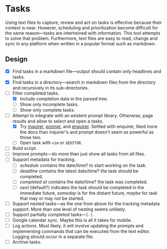 # Tasks

Using text files to capture, review and act on tasks is effective because their
context is near. However, scheduling and prioritization become difficult for the
same reason—tasks are intertwined with information. This tool attempts to solve
that problem. Furthermore, text files are easy to read, change and sync in any
platform when written in a popular format such as markdown.

## Design

- [x] Find tasks in a markdown file—output should contain only headlines and
      tasks.
- [x] Find tasks in a directory—search in markdown files from the directory and
      recursively in its sub-directories.
- [ ] Filter completed tasks.
  - [x] Include completion data in the parsed tree.
  - [ ] Show only incomplete tasks.
  - [ ] Show only complete tasks.
- [ ] Attempt to integrate with an existent prompt library. Otherwise, page
      results and allow to select and open a tasks.
  - [x] Try [inquirer](https://www.npmjs.com/package/inquirer),
        [prompt](https://www.npmjs.com/package/prompt), and
        [enquirer](https://www.npmjs.com/package/enquirer).
    Settled with enquirer, liked more the docs than inquirer's and prompt
    doesn't seem as powerful as those two.
  - [ ] Open task with `vim` or `$EDITOR`.
- [ ] Build script.
- [ ] Improve prompts—do more than just show all tasks from all files.
- [ ] Support metadata for tracking.
  - [ ] *schedule* contains the date/time? to start working on the task.
  - [ ] *deadline* contains the latest date/time? the task should be completed.
  - [ ] *completed at* contains the date/time? the task was completed.
  - [ ] *next* (default?) indicates the task should be completed in the
        immediate future, *someday* is for the distant future, *maybe* for task
        that may or may not be started.
- [ ] Support nested tasks—as the one from above for the tracking metadata
      support. More than one level of nesting seems unlikely.
- [ ] Support partially completed tasks—`[-]`.
- [ ] Google calendar sync. Maybe this is all it takes for mobile.
- [ ] Log actions. Most likely, it will involve updating the prompts and
      implementing commands that can be executed from the text editor. Logging
      should occur in a separate file.
- [ ] Archive tasks.
